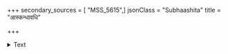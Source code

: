 +++
secondary_sources = [ "MSS_5615",]
jsonClass = "Subhaashita"
title = "आस्कन्धावधि"

+++

<details><summary>Text</summary>

आस्कन्धावधि कण्ठकाण्डविपिने द्राक् चन्द्रहासासिना छेत्तुं प्रक्रमिते मयैव तरसा त्रुट्यच्छिरासंततौ।  
अस्मेरं गलिताश्रुगद्गदपदं भिन्नभ्रुवा यद्यभूद् वक्त्रेष्वेकमपि स्वयं स भगवांस्तन्मे प्रमाणं शिवः॥
</details>
